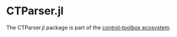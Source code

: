 # CTParser.jl

<!-- 
For instructions on how to customize this README.template.md and use the centralized workflow,
please see the user guide: https://github.com/orgs/control-toolbox/discussions/67
-->

The CTParser.jl package is part of the [control-toolbox ecosystem](https://github.com/control-toolbox).

<!-- INCLUDE_BADGES: Documentation, CI, Coverage, PackageEvaluation, Release, License, CodeStyle -->

<!-- INCLUDE_ABOUT -->

<!-- INCLUDE_INSTALL -->

<!-- INCLUDE_CONTRIBUTING -->
